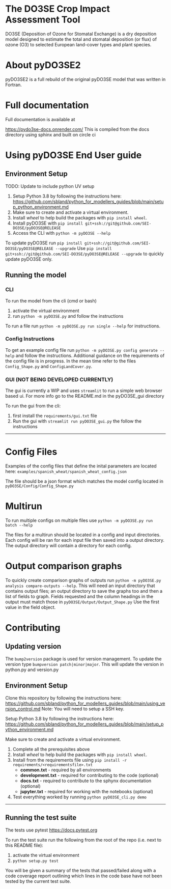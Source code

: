 # The DO3SE Crop Impact Assessment Tool

DO3SE (Deposition of Ozone for Stomatal Exchange) is a dry deposition model designed to estimate the total and stomatal deposition (or flux) of ozone (O3) to selected European land-cover types and plant species.

# About pyDO3SE2

pyDO3SE2 is a full rebuild of the original pyDO3SE model that was written in Fortran.

# Full documentation

Full documentation is available at

https://pydo3se-docs.onrender.com/
This is compiled from the docs directory using sphinx and built on circle ci

# Using pyDO3SE End User guide

## Environment Setup
TODO: Update to include python UV setup
1. Setup Python 3.8 by following the instructions here: https://github.com/sbland/python_for_modellers_guides/blob/main/setup_python_environment.md
2. Make sure to create and activate a virtual environment.
3. Install _wheel_ to help build the packages with `pip install wheel`.
4. Install pyDO3SE with `pip install git+ssh://git@github.com/SEI-DO3SE/pyDO3SE@RELEASE`
5. Access the CLI with `python -m pyDO3SE --help`

To update pyDO3SE run `pip install git+ssh://git@github.com/SEI-DO3SE/pyDO3SE@RELEASE --upgrade`
Use `pip install git+ssh://git@github.com/SEI-DO3SE/pyDO3SE@RELEASE --upgrade` to quickly update pyDO3SE only.

## Running the model

### CLI

To run the model from the cli (cmd or bash)

1. activate the virtual environment
2. run `python -m pyDO3SE.py` and follow the instructions

To run a file run `python -m pyDO3SE.py run single --help` for instructions.

### Config Instructions

To get an example config file run `python -m pyDO3SE.py config generate --help` and follow the instructions.
Additional guidance on the requirements of the config file is in progress. In the mean time refer to the files
`Config_Shape.py` and `ConfigLandCover.py`.

### GUI (NOT BEING DEVELOPED CURRENTLY)

The gui is currently a WIP and uses `streamlit` to run a simple web browser based ui.
For more info go to the README.md in the pyDO3SE_gui directory

To run the gui from the cli:

1. first install the `requirements/gui.txt` file
2. Run the gui with `streamlit run pyDO3SE_gui.py` the follow the instructions

---

# Config Files

Examples of the config files that define the inital parameters are located here:
`examples/spanish_wheat/spanish_wheat_config.json`

The file should be a json format which matches the model config located in `pyDO3SE/Config/Config_Shape.py`

# Multirun

To run multiple configs on multiple files use `python -m pyDO3SE.py run batch --help`

The files for a multirun should be located in a config and input directories. Each config will be ran for each
input file then saved into a output directory. The output directory will contain a directory for each config.

# Output comparison graphs

To quickly create comparison graphs of outputs run `python -m pyDO3SE.py analysis compare-outputs --help`.
This will need an input directory that contains output files; an output directory to save
the graphs too and then a list of fields to graph. Fields requested and the column headings in the output
must match those in `pyDO3SE/Output/Output_Shape.py` Use the first value in the field object.

# Contributing

## Updating version

The `bump2version` package is used for version management.
To update the version type `bumpversion patch|minor|major`.
This will update the version in python.py and version.py

## Environment Setup

Clone this repository by following the instructions here: https://github.com/sbland/python_for_modellers_guides/blob/main/using_version_control.md
Note: You will need to setup a SSH key.

Setup Python 3.8 by following the instructions here: https://github.com/sbland/python_for_modellers_guides/blob/main/setup_python_environment.md

Make sure to create and activate a virtual environment.

1. Complete all the prerequisites above
2. Install _wheel_ to help build the packages with `pip install wheel`.
3. Install from the requirements file using `pip install -r requirements/<requirementsfile>.txt`
   - **common.txt** - required by all environments
   - **development.txt** - required for contributing to the code (optional)
   - **docs.txt** - required to contribute to the sphynx documentation (optional)
   - **jupyter.txt** - required for working with the notebooks (optional)
4. Test everything worked by running `python pyDO3SE_cli.py demo`

---

## Running the test suite

The tests use pytest https://docs.pytest.org

To run the test suite run the following from the root of
the repo (i.e. next to this README file):

1. activate the virtual environment
2. `python setup.py test`

You will be given a summary of the tests that passed/failed along with a code
coverage report outlining which lines in the code base have not been tested by
the current test suite.
